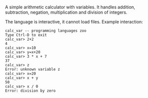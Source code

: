 A simple arithmetic calculator with variables. It handles addition, subtraction,
negation, multiplication and division of integers.

The language is interactive, it cannot load files. Example interaction:

    calc_var -- programming languages zoo
    Type Ctrl-D to exit
    calc_var> 2+2
    4
    calc_var> x=10
    calc_var> y=x+20
    calc_var> 3 * x + 7
    37
    calc_var> z
    Error: unknown variable z
    calc_var> x=20
    calc_var> x + y
    50
    calc_var> x / 0
    Error: division by zero
